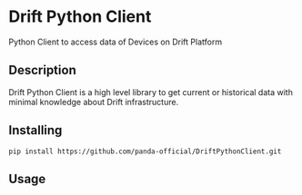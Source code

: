 # Drift Python Client

Python Client to access data of Devices on Drift Platform

## Description

Drift Python Client is a high level library to get current or historical data with minimal knowledge about Drift
infrastructure.

## Installing

```
pip install https://github.com/panda-official/DriftPythonClient.git
```

## Usage
